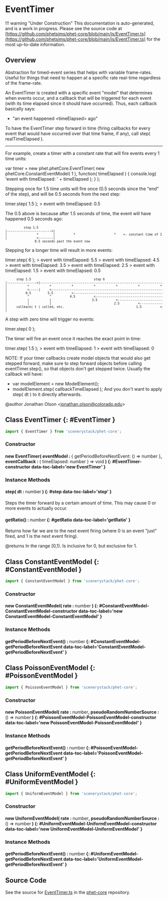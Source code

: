 # EventTimer

!!! warning "Under Construction"
    This documentation is auto-generated, and is a work in progress. Please see the source code at
    [https://github.com/phetsims/phet-core/blob/main/js/EventTimer.ts](https://github.com/phetsims/phet-core/blob/main/js/EventTimer.ts) for the most up-to-date information.

## Overview

Abstraction for timed-event series that helps with variable frame-rates. Useful for things that need to happen at a
specific rate real-time regardless of the frame-rate.

An EventTimer is created with a specific event "model" that determines when events occur, and a callback that will
be triggered for each event (with its time elapsed since it should have occurred). Thus, each callback basically
says:
- "an event happened &lt;timeElapsed&gt; ago"

To have the EventTimer step forward in time (firing callbacks for every event that would have occurred over that
time frame, if any), call step( realTimeElapsed ).

-----------------------------------------

For example, create a timer with a constant rate that will fire events every 1 time units:

var timer = new phet.phetCore.EventTimer( new phetCore.ConstantEventModel( 1 ), function( timeElapsed ) {
  console.log( 'event with timeElapsed: ' + timeElapsed );
} );

Stepping once for 1.5 time units will fire once (0.5 seconds since the "end" of the step), and will be 0.5 seconds
from the next step:

timer.step( 1.5 );
&gt; event with timeElapsed: 0.5

The 0.5 above is because after 1.5 seconds of time, the event will have happened 0.5 seconds ago:

<pre style="max-width: 100%; overflow-x: auto; font-size: 70%">
          step 1.5
|------------------------&gt;|
|                *        |          *                     *    &lt;- constant time of 1 between each event
|                &lt;--------|
                0.5 seconds past the event now
</pre>

Stepping for a longer time will result in more events:

timer.step( 6 );
&gt; event with timeElapsed: 5.5
&gt; event with timeElapsed: 4.5
&gt; event with timeElapsed: 3.5
&gt; event with timeElapsed: 2.5
&gt; event with timeElapsed: 1.5
&gt; event with timeElapsed: 0.5

<pre style="max-width: 100%; overflow-x: auto; font-size: 70%">
      step 1.5                                  step 6                                 step 0   step 1.5
|----------------&gt;|----------------------------------------------------------------------&gt;|----------------&gt;|
|           *           *           *           *           *           *           *           *           *
|           &lt;-----|     &lt;-----------------------------------------------------------------|     &lt;-----------|
|          0.5         5.5          &lt;-----------------------------------------------------|     1           0
|           ^           ^          4.5          &lt;-----------------------------------------|              event at
|           |           |                      3.5          &lt;-----------------------------|              current
|           |           |                                  2.5          &lt;-----------------|              time
|     callback( t ) called, etc.                                       1.5          &lt;-----|
|
</pre>

A step with zero time will trigger no events:

timer.step( 0 );

The timer will fire an event once it reaches the exact point in time:

timer.step( 1.5 );
&gt; event with timeElapsed: 1
&gt; event with timeElapsed: 0

NOTE:
If your timer callbacks create model objects that would also get stepped forward, make sure to step forward objects
before calling eventTimer.step(), so that objects don't get stepped twice. Usually the callback will have:
- var modelElement = new ModelElement();
- modelElement.step( callbackTimeElapsed );
And you don't want to apply step( dt ) to it directly afterwards.

@author Jonathan Olson &lt;jonathan.olson@colorado.edu&gt;

## Class EventTimer {: #EventTimer }


```js
import { EventTimer } from 'scenerystack/phet-core';
```
### Constructor

#### new EventTimer( eventModel : <span style="font-weight: 400;">{ getPeriodBeforeNextEvent: () =&gt; <span style="color: hsla(calc(var(--md-hue) + 180deg),80%,40%,1);">number</span> }</span>, eventCallback : <span style="font-weight: 400;">( timeElapsed: <span style="color: hsla(calc(var(--md-hue) + 180deg),80%,40%,1);">number</span> ) =&gt; <span style="color: hsla(calc(var(--md-hue) + 180deg),80%,40%,1);">void</span></span> ) {: #EventTimer-constructor data-toc-label='new EventTimer' }

### Instance Methods

#### step( dt : <span style="font-weight: 400;"><span style="color: hsla(calc(var(--md-hue) + 180deg),80%,40%,1);">number</span></span> ) {: #step data-toc-label='step' }

Steps the timer forward by a certain amount of time. This may cause 0 or more events to actually occur.

#### getRatio() : <span style="font-weight: 400;"><span style="color: hsla(calc(var(--md-hue) + 180deg),80%,40%,1);">number</span></span> {: #getRatio data-toc-label='getRatio' }

Returns how far we are to the next event firing (where 0 is an event "just" fired, and 1 is the next event
firing).

@returns In the range [0,1). Is inclusive for 0, but exclusive for 1.



## Class ConstantEventModel {: #ConstantEventModel }


```js
import { ConstantEventModel } from 'scenerystack/phet-core';
```
### Constructor

#### new ConstantEventModel( rate : <span style="font-weight: 400;"><span style="color: hsla(calc(var(--md-hue) + 180deg),80%,40%,1);">number</span></span> ) {: #ConstantEventModel-ConstantEventModel-constructor data-toc-label='new ConstantEventModel-ConstantEventModel' }

### Instance Methods

#### getPeriodBeforeNextEvent() : <span style="font-weight: 400;"><span style="color: hsla(calc(var(--md-hue) + 180deg),80%,40%,1);">number</span></span> {: #ConstantEventModel-getPeriodBeforeNextEvent data-toc-label='ConstantEventModel-getPeriodBeforeNextEvent' }



## Class PoissonEventModel {: #PoissonEventModel }


```js
import { PoissonEventModel } from 'scenerystack/phet-core';
```
### Constructor

#### new PoissonEventModel( rate : <span style="font-weight: 400;"><span style="color: hsla(calc(var(--md-hue) + 180deg),80%,40%,1);">number</span></span>, pseudoRandomNumberSource : <span style="font-weight: 400;">() =&gt; <span style="color: hsla(calc(var(--md-hue) + 180deg),80%,40%,1);">number</span></span> ) {: #PoissonEventModel-PoissonEventModel-constructor data-toc-label='new PoissonEventModel-PoissonEventModel' }

### Instance Methods

#### getPeriodBeforeNextEvent() : <span style="font-weight: 400;"><span style="color: hsla(calc(var(--md-hue) + 180deg),80%,40%,1);">number</span></span> {: #PoissonEventModel-getPeriodBeforeNextEvent data-toc-label='PoissonEventModel-getPeriodBeforeNextEvent' }



## Class UniformEventModel {: #UniformEventModel }


```js
import { UniformEventModel } from 'scenerystack/phet-core';
```
### Constructor

#### new UniformEventModel( rate : <span style="font-weight: 400;"><span style="color: hsla(calc(var(--md-hue) + 180deg),80%,40%,1);">number</span></span>, pseudoRandomNumberSource : <span style="font-weight: 400;">() =&gt; <span style="color: hsla(calc(var(--md-hue) + 180deg),80%,40%,1);">number</span></span> ) {: #UniformEventModel-UniformEventModel-constructor data-toc-label='new UniformEventModel-UniformEventModel' }

### Instance Methods

#### getPeriodBeforeNextEvent() : <span style="font-weight: 400;"><span style="color: hsla(calc(var(--md-hue) + 180deg),80%,40%,1);">number</span></span> {: #UniformEventModel-getPeriodBeforeNextEvent data-toc-label='UniformEventModel-getPeriodBeforeNextEvent' }



## Source Code

See the source for [EventTimer.ts](https://github.com/phetsims/phet-core/blob/main/js/EventTimer.ts) in the [phet-core](https://github.com/phetsims/phet-core) repository.
